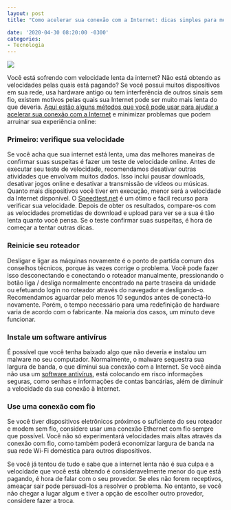 ```yaml
---
layout: post
title: "Como acelerar sua conexão com a Internet: dicas simples para melhorar a velocidade"

date: '2020-04-30 08:20:00 -0300'
categories:
- Tecnologia
---
```


![](https://i.imgur.com/R9STIrn.jpg)

Você está sofrendo com velocidade lenta da internet? Não está obtendo as velocidades pelas quais está pagando? Se você possui muitos dispositivos em sua rede, usa hardware antigo ou tem interferência de outros sinais sem fio, existem motivos pelas quais sua Internet pode ser muito mais lenta do que deveria. [Aqui estão alguns métodos que você pode usar para ajudar a acelerar sua conexão com a Internet](https://blog.gamingclub.com/pt-br/como-acelerar-conexao-internet/) e minimizar problemas que podem arruinar sua experiência online:

### Primeiro: verifique sua velocidade

Se você acha que sua internet está lenta, uma das melhores maneiras de confirmar suas suspeitas é fazer um teste de velocidade online. Antes de executar seu teste de velocidade, recomendamos desativar outras atividades que envolvam muitos dados. Isso inclui pausar downloads, desativar jogos online e desativar a transmissão de vídeos ou músicas. Quanto mais dispositivos você tiver em execução, menor será a velocidade da Internet disponível. O [Speedtest.net](https://speedtest.net) é um ótimo e fácil recurso para verificar sua velocidade. Depois de obter os resultados, compare-os com as velocidades prometidas de download e upload para ver se a sua é tão lenta quanto você pensa. Se o teste confirmar suas suspeitas, é hora de começar a tentar outras dicas.

### Reinicie seu roteador

Desligar e ligar as máquinas novamente é o ponto de partida comum dos conselhos técnicos, porque às vezes corrige o problema. Você pode fazer isso desconectando e conectando o roteador manualmente, pressionando o botão liga / desliga normalmente encontrado na parte traseira da unidade ou efetuando login no roteador através do navegador e desligando-o. Recomendamos aguardar pelo menos 10 segundos antes de conectá-lo novamente. Porém, o tempo necessário para uma redefinição de hardware varia de acordo com o fabricante. Na maioria dos casos, um minuto deve funcionar.

### Instale um software antivírus

É possível que você tenha baixado algo que não deveria e instalou um malware no seu computador. Normalmente, o malware sequestra sua largura de banda, o que diminui sua conexão com a Internet. Se você ainda não usa um [software antivírus](https://www.10melhoresantivirus.com/melhores-antivirus-gratis), está colocando em risco informações seguras, como senhas e informações de contas bancárias, além de diminuir a velocidade da sua conexão à Internet.

### Use uma conexão com fio

Se você tiver dispositivos eletrônicos próximos o suficiente do seu roteador e modem sem fio, considere usar uma conexão Ethernet com fio sempre que possível. Você não só experimentará velocidades mais altas através da conexão com fio, como também poderá economizar largura de banda na sua rede Wi-Fi doméstica para outros dispositivos.

Se você já tentou de tudo e sabe que a internet lenta não é sua culpa e a velocidade que você está obtendo é consideravelmente menor do que está pagando, é hora de falar com o seu provedor. Se eles não forem receptivos, ameaçar sair pode persuadi-los a resolver o problema. No entanto, se você não chegar a lugar algum e tiver a opção de escolher outro provedor, considere fazer a troca.

